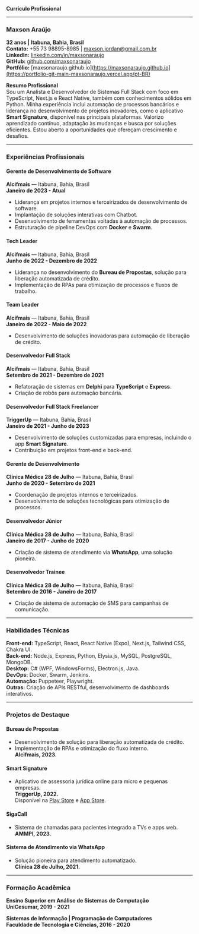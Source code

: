 **Currículo Profissional**

---

### **Maxson Araújo**  
**32 anos | Itabuna, Bahia, Brasil**  
**Contato:** +55 73 98895-8985 | maxson.jordan@gmail.com.br  
**LinkedIn:** [linkedin.com/in/maxsonaraujo](https://www.linkedin.com/in/maxsonaraujo)  
**GitHub:** [github.com/maxsonaraujo](https://github.com/maxsonaraujo)  
**Portfólio:** [maxsonaraujo.github.io](https://maxsonaraujo.github.io](https://portfolio-git-main-maxsonaraujo.vercel.app/pt-BR)

**Resumo Profissional**  
Sou um Analista e Desenvolvedor de Sistemas Full Stack com foco em TypeScript, Next.js e React Native, também com conhecimentos sólidos em Python. Minha experiência inclui automação de processos bancários e liderança no desenvolvimento de projetos inovadores, como o aplicativo **Smart Signature**, disponível nas principais plataformas. Valorizo aprendizado contínuo, adaptação às mudanças e busca por soluções eficientes. Estou aberto a oportunidades que ofereçam crescimento e desafios.

---

### **Experiências Profissionais**

#### **Gerente de Desenvolvimento de Software**  
**Alcifmais**  — Itabuna, Bahia, Brasil  
**Janeiro de 2023 - Atual**
- Liderança em projetos internos e terceirizados de desenvolvimento de software.
- Implantação de soluções interativas com Chatbot.
- Desenvolvimento de ferramentas voltadas à automação de processos.
- Estruturação de pipeline DevOps com **Docker** e **Swarm**.

#### **Tech Leader**  
**Alcifmais**  — Itabuna, Bahia, Brasil  
**Junho de 2022 - Dezembro de 2022**
- Liderança no desenvolvimento do **Bureau de Propostas**, solução para liberação automatizada de crédito.
- Implementação de RPAs para otimização de processos e fluxos de trabalho.

#### **Team Leader**  
**Alcifmais**  — Itabuna, Bahia, Brasil  
**Janeiro de 2022 - Maio de 2022**
- Desenvolvimento de soluções inovadoras para automação de liberação de crédito.

#### **Desenvolvedor Full Stack**  
**Alcifmais**  — Itabuna, Bahia, Brasil  
**Setembro de 2021 - Dezembro de 2021**
- Refatoração de sistemas em **Delphi** para **TypeScript** e **Express**.
- Criação de robôs para automação bancária.

#### **Desenvolvedor Full Stack Freelancer**  
**TriggerUp**  — Itabuna, Bahia, Brasil  
**Janeiro de 2021 - Junho de 2023**
- Desenvolvimento de soluções customizadas para empresas, incluindo o app **Smart Signature**.
- Contribuição em projetos front-end e back-end.

#### **Gerente de Desenvolvimento**  
**Clínica Médica 28 de Julho**  — Itabuna, Bahia, Brasil  
**Junho de 2020 - Setembro de 2021**
- Coordenação de projetos internos e terceirizados.
- Desenvolvimento de soluções tecnológicas para otimização de processos.

#### **Desenvolvedor Júnior**  
**Clínica Médica 28 de Julho**  — Itabuna, Bahia, Brasil  
**Janeiro de 2017 - Junho de 2020**
- Criação de sistema de atendimento via **WhatsApp**, uma solução pioneira.

#### **Desenvolvedor Trainee**  
**Clínica Médica 28 de Julho**  — Itabuna, Bahia, Brasil  
**Setembro de 2016 - Janeiro de 2017**
- Criação de sistema de automação de SMS para campanhas de comunicação.

---

### **Habilidades Técnicas**

**Front-end:** TypeScript, React, React Native (Expo), Next.js, Tailwind CSS, Chakra UI.  
**Back-end:** Node.js, Express, Python, Elysia.js, MySQL, PostgreSQL, MongoDB.  
**Desktop:** C# (WPF, WindowsForms), Electron.js, Java.  
**DevOps:** Docker, Swarm, Jenkins.  
**Automação:** Puppeteer, Playwright.  
**Outras:** Criação de APIs RESTful, desenvolvimento de dashboards interativos.

---

### **Projetos de Destaque**

#### **Bureau de Propostas**  
- Desenvolvimento de solução para liberação automatizada de crédito.  
- Implementação de RPAs e otimização do fluxo interno.  
**Alcifmais, 2023.**

#### **Smart Signature**  
- Aplicativo de assessoria jurídica online para micro e pequenas empresas.  
**TriggerUp, 2022.**  
Disponível na [Play Store](https://play.google.com/store/apps/details?id=br.com.smartsignature) e [App Store](https://apps.apple.com/us/app/smart-signature/id1577219766).

#### **SigaCall**  
- Sistema de chamadas para pacientes integrado a TVs e apps web.  
**AMMPI, 2023.**

#### **Sistema de Atendimento via WhatsApp**  
- Solução pioneira para atendimento automatizado.  
**Clínica 28 de Julho, 2021.**

---

### **Formação Acadêmica**

**Ensino Superior em Análise de Sistemas de Computação**  
**UniCesumar, 2019 - 2021**

**Sistemas de Informação | Programação de Computadores**  
**Faculdade de Tecnologia e Ciências, 2016 - 2020**

